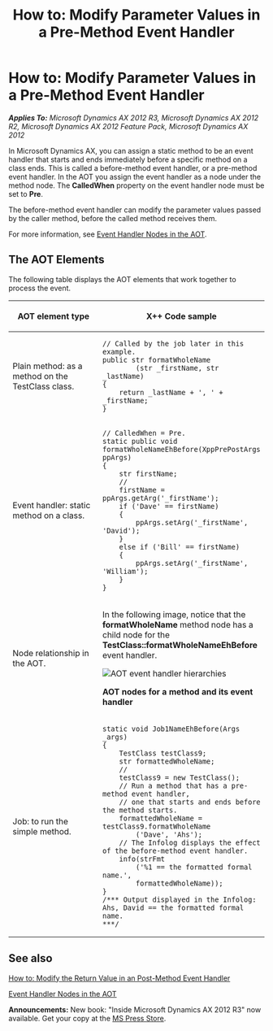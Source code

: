 ﻿---
title: 'How to: Modify Parameter Values in a Pre-Method Event Handler'
TOCTitle: 'How to: Modify Parameter Values in a Pre-Method Event Handler'
ms:assetid: 88242a6b-6bdc-41fc-83a2-56570d074064
ms:mtpsurl: https://msdn.microsoft.com/en-us/library/Gg862568(v=AX.60)
ms:contentKeyID: 35246231
ms.date: 05/18/2015
mtps_version: v=AX.60
---

# How to: Modify Parameter Values in a Pre-Method Event Handler 


_**Applies To:** Microsoft Dynamics AX 2012 R3, Microsoft Dynamics AX 2012 R2, Microsoft Dynamics AX 2012 Feature Pack, Microsoft Dynamics AX 2012_

In Microsoft Dynamics AX, you can assign a static method to be an event handler that starts and ends immediately before a specific method on a class ends. This is called a before-method event handler, or a pre-method event handler. In the AOT you assign the event handler as a node under the method node. The **CalledWhen** property on the event handler node must be set to **Pre**.

The before-method event handler can modify the parameter values passed by the caller method, before the called method receives them.

For more information, see [Event Handler Nodes in the AOT](event-handler-nodes-in-the-aot.md).

## The AOT Elements

The following table displays the AOT elements that work together to process the event.





<table>
<colgroup>
<col style="width: 50%" />
<col style="width: 50%" />
</colgroup>
<thead>
<tr class="header">
<th><p>AOT element type</p></th>
<th><p>X++ Code sample</p></th>
</tr>
</thead>
<tbody>
<tr class="odd">
<td><p>Plain method: as a method on the TestClass class.</p></td>
<td>

```X++
// Called by the job later in this example.
public str formatWholeName
        (str _firstName, str _lastName)
{
    return _lastName + ', ' + _firstName;
}
```

</td>
</tr>
<tr class="even">
<td><p>Event handler: static method on a class.</p></td>
<td>

```X++
// CalledWhen = Pre.
static public void formatWholeNameEhBefore(XppPrePostArgs ppArgs)
{
    str firstName;
    //
    firstName = ppArgs.getArg('_firstName');
    if ('Dave' == firstName)
    {
        ppArgs.setArg('_firstName', 'David');
    }
    else if ('Bill' == firstName)
    {
        ppArgs.setArg('_firstName', 'William');
    }
}
```

</td>
</tr>
<tr class="odd">
<td><p>Node relationship in the AOT.</p></td>
<td><p>In the following image, notice that the <strong>formatWholeName</strong> method node has a child node for the <strong>TestClass::formatWholeNameEhBefore</strong> event handler.</p>
<img src="images/Gg862568.AOTEventHandlerHierarchies(en-us,AX.60).jpg" title="AOT event handler hierarchies" alt="AOT event handler hierarchies" />
<p><strong>AOT nodes for a method and its event handler</strong></p></td>
</tr>
<tr class="even">
<td><p>Job: to run the simple method.</p></td>
<td>

```X++
static void Job1NameEhBefore(Args _args)
{
    TestClass testClass9;
    str formattedWholeName;
    //
    testClass9 = new TestClass();
    // Run a method that has a pre-method event handler,
    // one that starts and ends before the method starts.
    formattedWholeName = testClass9.formatWholeName
        ('Dave', 'Ahs');
    // The Infolog displays the effect of the before-method event handler.
    info(strFmt
        ('%1 == the formatted formal name.',
        formattedWholeName));
}
/*** Output displayed in the Infolog:
Ahs, David == the formatted formal name.
***/
```

</td>
</tr>
</tbody>
</table>


## See also

[How to: Modify the Return Value in an Post-Method Event Handler](how-to-modify-the-return-value-in-an-post-method-event-handler.md)

[Event Handler Nodes in the AOT](event-handler-nodes-in-the-aot.md)

  
**Announcements:** New book: "Inside Microsoft Dynamics AX 2012 R3" now available. Get your copy at the [MS Press Store](https://www.microsoftpressstore.com/store/inside-microsoft-dynamics-ax-2012-r3-9780735685109).

